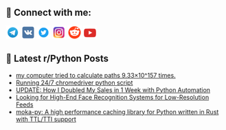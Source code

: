 ## 🔎 Connect with me:
[<img src="https://github.com/bullbesh/bullbesh/blob/main/images/Telegram.png" width="32" height="32" />](https://t.me/bullbesh)
[<img src="https://github.com/bullbesh/bullbesh/blob/main/images/VK.png" width="32" height="32" />](https://vk.com/bullbesh)
[<img src="https://github.com/bullbesh/bullbesh/blob/main/images/Twitter.png" width="32" height="32" />](https://twitter.com/bullbesh1)
[<img src="https://github.com/bullbesh/bullbesh/blob/main/images/Instagram.png" width="32" height="32" />](https://www.instagram.com/bullbesh)
[<img src="https://github.com/bullbesh/bullbesh/blob/main/images/Reddit.png" width="32" height="32" />](https://www.reddit.com/user/bullbesh)
[<img src="https://github.com/bullbesh/bullbesh/blob/main/images/YouTube.png" width="32" height="32" />](https://www.youtube.com/channel/UCtfjRs6uzgq5mfm8S06WTcg)

## 📕 Latest r/Python Posts
<!-- BLOG-POST-LIST:START -->
- [my computer tried to calculate paths 9.33×10^157 times.](https://www.reddit.com/r/Python/comments/1gvunjh/my_computer_tried_to_calculate_paths_93310157/)
- [Running 24/7 chromedriver python script](https://www.reddit.com/r/Python/comments/1gvq8z2/running_247_chromedriver_python_script/)
- [UPDATE: How I Doubled My Sales in 1 Week with Python Automation](https://www.reddit.com/r/Python/comments/1gvoz0p/update_how_i_doubled_my_sales_in_1_week_with/)
- [Looking for High-End Face Recognition Systems for Low-Resolution Feeds](https://www.reddit.com/r/Python/comments/1gvoh92/looking_for_highend_face_recognition_systems_for/)
- [moka-py: A high performance caching library for Python written in Rust with TTL/TTI support](https://www.reddit.com/r/Python/comments/1gvnsoh/mokapy_a_high_performance_caching_library_for/)
<!-- BLOG-POST-LIST:END -->
